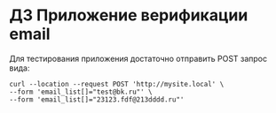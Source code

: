 # ДЗ Приложение верификации email

Для тестирования приложения достаточно отправить POST запрос вида:

    curl --location --request POST 'http://mysite.local' \
    --form 'email_list[]="test@bk.ru"' \
    --form 'email_list[]="23123.fdf@213dddd.ru"'